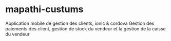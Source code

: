 # mapathi-custums
Application mobile de gestion des clients, ionic &amp; cordova
Gestion des paiements des client, gestion de stock du vendeur et la gestion de la caisse du vendeur
